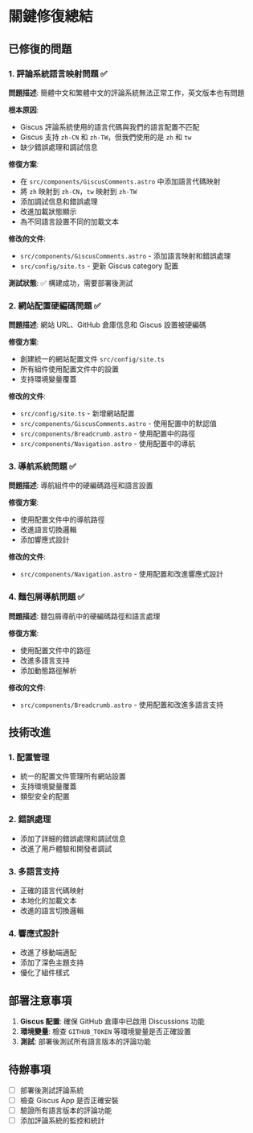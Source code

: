 # 關鍵修復總結

## 已修復的問題

### 1. 評論系統語言映射問題 ✅

**問題描述**: 簡體中文和繁體中文的評論系統無法正常工作，英文版本也有問題

**根本原因**: 
- Giscus 評論系統使用的語言代碼與我們的語言配置不匹配
- Giscus 支持 `zh-CN` 和 `zh-TW`，但我們使用的是 `zh` 和 `tw`
- 缺少錯誤處理和調試信息

**修復方案**:
- 在 `src/components/GiscusComments.astro` 中添加語言代碼映射
- 將 `zh` 映射到 `zh-CN`，`tw` 映射到 `zh-TW`
- 添加調試信息和錯誤處理
- 改進加載狀態顯示
- 為不同語言設置不同的加載文本

**修改的文件**:
- `src/components/GiscusComments.astro` - 添加語言映射和錯誤處理
- `src/config/site.ts` - 更新 Giscus category 配置

**測試狀態**: ✅ 構建成功，需要部署後測試

### 2. 網站配置硬編碼問題 ✅

**問題描述**: 網站 URL、GitHub 倉庫信息和 Giscus 設置被硬編碼

**修復方案**:
- 創建統一的網站配置文件 `src/config/site.ts`
- 所有組件使用配置文件中的設置
- 支持環境變量覆蓋

**修改的文件**:
- `src/config/site.ts` - 新增網站配置
- `src/components/GiscusComments.astro` - 使用配置中的默認值
- `src/components/Breadcrumb.astro` - 使用配置中的路徑
- `src/components/Navigation.astro` - 使用配置中的導航

### 3. 導航系統問題 ✅

**問題描述**: 導航組件中的硬編碼路徑和語言設置

**修復方案**:
- 使用配置文件中的導航路徑
- 改進語言切換邏輯
- 添加響應式設計

**修改的文件**:
- `src/components/Navigation.astro` - 使用配置和改進響應式設計

### 4. 麵包屑導航問題 ✅

**問題描述**: 麵包屑導航中的硬編碼路徑和語言處理

**修復方案**:
- 使用配置文件中的路徑
- 改進多語言支持
- 添加動態路徑解析

**修改的文件**:
- `src/components/Breadcrumb.astro` - 使用配置和改進多語言支持

## 技術改進

### 1. 配置管理
- 統一的配置文件管理所有網站設置
- 支持環境變量覆蓋
- 類型安全的配置

### 2. 錯誤處理
- 添加了詳細的錯誤處理和調試信息
- 改進了用戶體驗和開發者調試

### 3. 多語言支持
- 正確的語言代碼映射
- 本地化的加載文本
- 改進的語言切換邏輯

### 4. 響應式設計
- 改進了移動端適配
- 添加了深色主題支持
- 優化了組件樣式

## 部署注意事項

1. **Giscus 配置**: 確保 GitHub 倉庫中已啟用 Discussions 功能
2. **環境變量**: 檢查 `GITHUB_TOKEN` 等環境變量是否正確設置
3. **測試**: 部署後測試所有語言版本的評論功能

## 待辦事項

- [ ] 部署後測試評論系統
- [ ] 檢查 Giscus App 是否正確安裝
- [ ] 驗證所有語言版本的評論功能
- [ ] 添加評論系統的監控和統計